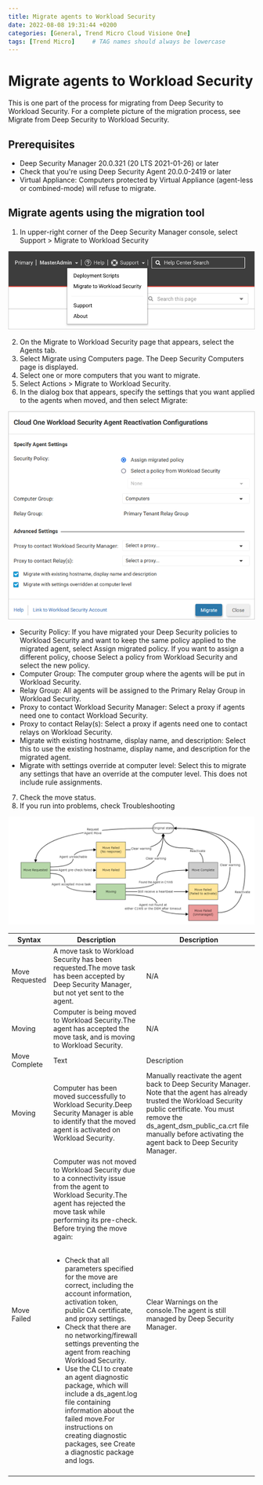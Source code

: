 ```yaml
---
title: Migrate agents to Workload Security
date: 2022-08-08 19:31:44 +0200
categories: [General, Trend Micro Cloud Visione One]
tags: [Trend Micro]     # TAG names should always be lowercase
---
```


# Migrate agents to Workload Security

This is one part of the process for migrating from Deep Security to Workload Security. For a complete picture of the migration process, see Migrate from Deep Security to Workload Security.

## Prerequisites

* Deep Security Manager 20.0.321 (20 LTS 2021-01-26) or later
* Check that you're using Deep Security Agent 20.0.0-2419 or later
* Virtual Appliance: Computers protected by Virtual Appliance (agent-less or combined-mode) will refuse to migrate.

## Migrate agents using the migration tool

1. In upper-right corner of the Deep Security Manager console, select Support > Migrate to Workload Security

![Migration Menu](/assets/migration-menu.png)

2. On the Migrate to Workload Security page that appears, select the Agents tab.
3. Select Migrate using Computers page. The Deep Security Computers page is displayed.
4. Select one or more computers that you want to migrate.
5. Select Actions > Migrate to Workload Security.
6. In the dialog box that appears, specify the settings that you want applied to the agents when moved, and then select Migrate:

![Migration Menu](/assets/migration-set-config.png)

* Security Policy: If you have migrated your Deep Security policies to Workload Security and want to keep the same policy applied to the migrated agent, select Assign migrated policy. If you want to assign a different policy, choose Select a policy from Workload Security and select the new policy.
* Computer Group: The computer group where the agents will be put in Workload Security.
* Relay Group: All agents will be assigned to the Primary Relay Group in Workload Security.
* Proxy to contact Workload Security Manager: Select a proxy if agents need one to contact Workload Security.
* Proxy to contact Relay(s): Select a proxy if agents need one to contact relays on Workload Security.
* Migrate with existing hostname, display name, and description: Select this to use the existing hostname, display name, and description for the migrated agent.
* Migrate with settings override at computer level: Select this to migrate any settings that have an override at the computer level. This does not include rule assignments.

7. Check the move status.
8. If you run into problems, check Troubleshooting

![Move Agent Status](/assets/diagram_move_agent_status.png)

| Syntax      | Description | Description |
| ----------- | ----------- | ----------- |
| Move Requested    | A move task to Workload Security has been requested.The move task has been accepted by Deep Security Manager, but not yet sent to the agent.       | N/A |
| Moving  | Computer is being moved to Workload Security.The agent has accepted the move task, and is moving to Workload Security.   | N/A |
| Move Complete  | Text        | Description |
| Moving  | Computer has been moved successfully to Workload Security.Deep Security Manager is able to identify that the moved agent is activated on Workload Security.   | Manually reactivate the agent back to Deep Security Manager. Note that the agent has already trusted the Workload Security public certificate. You must remove the ds_agent_dsm_public_ca.crt file manually before activating the agent back to Deep Security Manager. |
| Move Failed  | Computer was not moved to Workload Security due to a connectivity issue from the agent to Workload Security.The agent has rejected the move task while performing its pre-check. Before trying the move again:<br/><br/><ul><li>Check that all parameters specified for the move are correct, including the account information, activation token, public CA certificate, and proxy settings.</li><li>Check that there are no networking/firewall settings preventing the agent from reaching Workload Security.</li><li>Use the CLI to create an agent diagnostic package, which will include a ds_agent.log file containing information about the failed move.For instructions on creating diagnostic packages, see Create a diagnostic package and logs.</li></ul> | Clear Warnings on the console.The agent is still managed by Deep Security Manager.|
||

